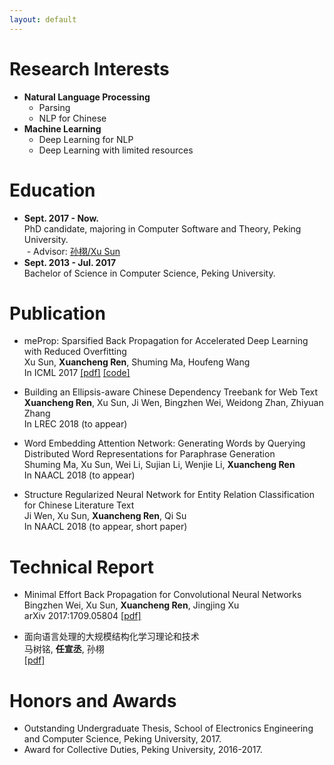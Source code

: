 ```yaml
---
layout: default
---
```


# Research Interests

* **Natural Language Processing**
  * Parsing
  * NLP for Chinese
* **Machine Learning**
  * Deep Learning for NLP
  * Deep Learning with limited resources

# Education

- **Sept. 2017 - Now.**  
  PhD candidate, majoring in Computer Software and Theory, Peking University.  
  - Advisor: [孙栩/Xu Sun](http://www.xusun.org)
- **Sept. 2013 - Jul. 2017**  
  Bachelor of Science in Computer Science, Peking University.

# Publication

* meProp: Sparsified Back Propagation for Accelerated Deep Learning with Reduced Overfitting  
  Xu Sun, **Xuancheng Ren**, Shuming Ma, Houfeng Wang  
  In ICML 2017 [[pdf]](https://arxiv.org/pdf/1706.06197.pdf) [[code]](https://github.com/jklj077/meProp)

* Building an Ellipsis-aware Chinese Dependency Treebank for Web Text  
  **Xuancheng Ren**, Xu Sun, Ji Wen, Bingzhen Wei, Weidong Zhan, Zhiyuan Zhang  
  In LREC 2018 (to appear)

* Word Embedding Attention Network: Generating Words by Querying Distributed Word Representations for Paraphrase Generation  
  Shuming Ma, Xu Sun, Wei Li, Sujian Li, Wenjie Li, **Xuancheng Ren**  
  In NAACL 2018 (to appear)

* Structure Regularized Neural Network for Entity Relation Classification for Chinese Literature Text  
  Ji Wen, Xu Sun, **Xuancheng Ren**, Qi Su  
  In NAACL 2018 (to appear, short paper)


# Technical Report

* Minimal Effort Back Propagation for Convolutional Neural Networks  
  Bingzhen Wei, Xu Sun, **Xuancheng Ren**, Jingjing Xu  
  arXiv 2017:1709.05804 [[pdf]](https://arxiv.org/pdf/1709.05804)

* 面向语言处理的大规模结构化学习理论和技术  
  马树铭, **任宣丞**, 孙栩  
  [[pdf]](http://shumingma.com/%E9%9D%A2%E5%90%91%E8%AF%AD%E8%A8%80%E5%A4%84%E7%90%86%E7%9A%84%E5%A4%A7%E8%A7%84%E6%A8%A1%E7%BB%93%E6%9E%84%E5%8C%96%E5%AD%A6%E4%B9%A0%E7%90%86%E8%AE%BA%E5%92%8C%E6%8A%80%E6%9C%AF.pdf)

# Honors and Awards

* Outstanding Undergraduate Thesis, School of Electronics Engineering and Computer Science, Peking University, 2017.
* Award for Collective Duties, Peking University, 2016-2017. 
